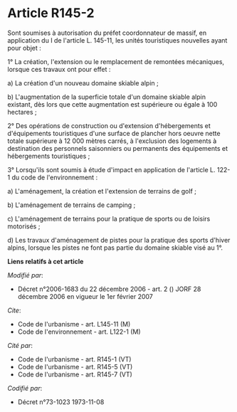 # Article R145-2

Sont soumises à autorisation du préfet coordonnateur de massif, en application du I de l'article L. 145-11, les unités
touristiques nouvelles ayant pour objet :

1° La création, l'extension ou le remplacement de remontées mécaniques, lorsque ces travaux ont pour effet :

a) La création d'un nouveau domaine skiable alpin ;

b) L'augmentation de la superficie totale d'un domaine skiable alpin existant, dès lors que cette augmentation est supérieure
ou égale à 100 hectares ;

2° Des opérations de construction ou d'extension d'hébergements et d'équipements touristiques d'une surface de plancher hors
oeuvre nette totale supérieure à 12 000 mètres carrés, à l'exclusion des logements à destination des personnels saisonniers
ou permanents des équipements et hébergements touristiques ;

3° Lorsqu'ils sont soumis à étude d'impact en application de l'article L. 122-1 du code de l'environnement :

a) L'aménagement, la création et l'extension de terrains de golf ;

b) L'aménagement de terrains de camping ;

c) L'aménagement de terrains pour la pratique de sports ou de loisirs motorisés ;

d) Les travaux d'aménagement de pistes pour la pratique des sports d'hiver alpins, lorsque les pistes ne font pas partie du
domaine skiable visé au 1°.

**Liens relatifs à cet article**

_Modifié par_:

  - Décret n°2006-1683 du 22 décembre 2006 - art. 2 () JORF 28 décembre 2006 en vigueur le 1er février 2007

_Cite_:

  - Code de l'urbanisme - art. L145-11 (M)
  - Code de l'environnement - art. L122-1 (M)

_Cité par_:

  - Code de l'urbanisme - art. R145-1 (VT)
  - Code de l'urbanisme - art. R145-5 (VT)
  - Code de l'urbanisme - art. R145-7 (VT)

_Codifié par_:

  - Décret n°73-1023 1973-11-08
